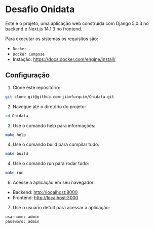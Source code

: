 # Desafio Onidata

Este é o projeto, uma aplicação web construída com Django 5.0.3 no backend e Next.js 14.1.3 no frontend.

Para executar os sistemas os requisitos são:

- `Docker`
- `Docker Compose`
- Instação:
https://docs.docker.com/engine/install/

## Configuração

1. Clone este repositório:

```bash
git clone git@github.com:jianfurquim/Onidata.git
```

2. Navegue até o diretório do projeto:

```bash
cd Onidata
```

3. Use o comando help para informações:

```bash
make help
```

4. Use o comando build para compilar tudo:

```bash
make build
```

4. Use o comando run para rodar tudo:

```bash
make run
```

6. Acesse a aplicação em seu navegador:

- Backend: [http://localhost:8000](http://localhost:8000)
- Frontend: [http://localhost:3000](http://localhost:3000)

7. Use o usuario defult para acessar a aplicação:

```bash
usarname: admin
password: admin
```

